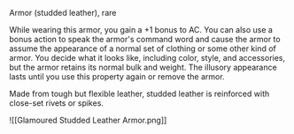 Armor (studded leather), rare

While wearing this armor, you gain a +1 bonus to AC. You can also use a bonus action to speak the armor's command word and cause the armor to assume the appearance of a normal set of clothing or some other kind of armor. You decide what it looks like, including color, style, and accessories, but the armor retains its normal bulk and weight. The illusory appearance lasts until you use this property again or remove the armor.

Made from tough but flexible leather, studded leather is reinforced with close-set rivets or spikes.

![[Glamoured Studded Leather Armor.png]]